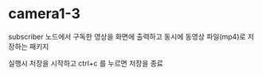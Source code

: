 # camera1-3
subscriber 노드에서 구독한 영상을 화면에 출력하고 동시에 동영상 파일(mp4)로 저장하는 패키지

실행시 저장을 시작하고 ctrl+c 를 누르면 저장을 종료

